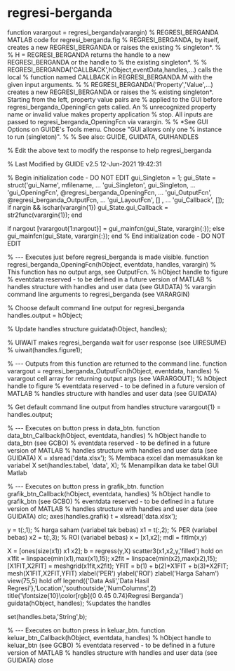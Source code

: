 # regresi-berganda
function varargout = regresi_berganda(varargin)
% REGRESI_BERGANDA MATLAB code for regresi_berganda.fig
%      REGRESI_BERGANDA, by itself, creates a new REGRESI_BERGANDA or raises the existing
%      singleton*.
%
%      H = REGRESI_BERGANDA returns the handle to a new REGRESI_BERGANDA or the handle to
%      the existing singleton*.
%
%      REGRESI_BERGANDA('CALLBACK',hObject,eventData,handles,...) calls the local
%      function named CALLBACK in REGRESI_BERGANDA.M with the given input arguments.
%
%      REGRESI_BERGANDA('Property','Value',...) creates a new REGRESI_BERGANDA or raises the
%      existing singleton*.  Starting from the left, property value pairs are
%      applied to the GUI before regresi_berganda_OpeningFcn gets called.  An
%      unrecognized property name or invalid value makes property application
%      stop.  All inputs are passed to regresi_berganda_OpeningFcn via varargin.
%
%      *See GUI Options on GUIDE's Tools menu.  Choose "GUI allows only one
%      instance to run (singleton)".
%
% See also: GUIDE, GUIDATA, GUIHANDLES

% Edit the above text to modify the response to help regresi_berganda

% Last Modified by GUIDE v2.5 12-Jun-2021 19:42:31

% Begin initialization code - DO NOT EDIT
gui_Singleton = 1;
gui_State = struct('gui_Name',       mfilename, ...
                   'gui_Singleton',  gui_Singleton, ...
                   'gui_OpeningFcn', @regresi_berganda_OpeningFcn, ...
                   'gui_OutputFcn',  @regresi_berganda_OutputFcn, ...
                   'gui_LayoutFcn',  [] , ...
                   'gui_Callback',   []);
if nargin && ischar(varargin{1})
    gui_State.gui_Callback = str2func(varargin{1});
end

if nargout
    [varargout{1:nargout}] = gui_mainfcn(gui_State, varargin{:});
else
    gui_mainfcn(gui_State, varargin{:});
end
% End initialization code - DO NOT EDIT


% --- Executes just before regresi_berganda is made visible.
function regresi_berganda_OpeningFcn(hObject, eventdata, handles, varargin)
% This function has no output args, see OutputFcn.
% hObject    handle to figure
% eventdata  reserved - to be defined in a future version of MATLAB
% handles    structure with handles and user data (see GUIDATA)
% varargin   command line arguments to regresi_berganda (see VARARGIN)

% Choose default command line output for regresi_berganda
handles.output = hObject;

% Update handles structure
guidata(hObject, handles);

% UIWAIT makes regresi_berganda wait for user response (see UIRESUME)
% uiwait(handles.figure1);


% --- Outputs from this function are returned to the command line.
function varargout = regresi_berganda_OutputFcn(hObject, eventdata, handles) 
% varargout  cell array for returning output args (see VARARGOUT);
% hObject    handle to figure
% eventdata  reserved - to be defined in a future version of MATLAB
% handles    structure with handles and user data (see GUIDATA)

% Get default command line output from handles structure
varargout{1} = handles.output;


% --- Executes on button press in data_btn.
function data_btn_Callback(hObject, eventdata, handles)
% hObject    handle to data_btn (see GCBO)
% eventdata  reserved - to be defined in a future version of MATLAB
% handles    structure with handles and user data (see GUIDATA)
X = xlsread('data.xlsx'); % Membaca excel dan memasukkan ke variabel X
set(handles.tabel, 'data', X); % Menampilkan data ke tabel GUI Matlab

% --- Executes on button press in grafik_btn.
function grafik_btn_Callback(hObject, eventdata, handles)
% hObject    handle to grafik_btn (see GCBO)
% eventdata  reserved - to be defined in a future version of MATLAB
% handles    structure with handles and user data (see GUIDATA)
clc;
axes(handles.grafik)
t = xlsread('data.xlsx');

y = t(:,1); % harga saham (variabel tak bebas)
x1 = t(:,2); % PER (variabel bebas)
x2 = t(:,3); % ROI (variabel bebas)
x = [x1,x2];
mdl = fitlm(x,y)

X = [ones(size(x1)) x1 x2];
b = regress(y,X)
scatter3(x1,x2,y,'filled')
hold on
x1fit = linspace(min(x1),max(x1),15);
x2fit = linspace(min(x2),max(x2),15);
[X1FIT,X2FIT] = meshgrid(x1fit,x2fit);
YFIT = b(1) + b(2)*X1FIT + b(3)*X2FIT;
mesh(X1FIT,X2FIT,YFIT)
xlabel('PER')
ylabel('ROI')
zlabel('Harga Saham')
view(75,5)
hold off
legend({'Data Asli','Data Hasil Regresi'},'Location','southoutside','NumColumns',2)
title('\fontsize{10}\color[rgb]{0 0.45 0.74}Regresi Berganda')
guidata(hObject, handles); %updates the handles

set(handles.beta,'String',b); 

% --- Executes on button press in keluar_btn.
function keluar_btn_Callback(hObject, eventdata, handles)
% hObject    handle to keluar_btn (see GCBO)
% eventdata  reserved - to be defined in a future version of MATLAB
% handles    structure with handles and user data (see GUIDATA)
close

